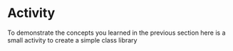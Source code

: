 # Activity

To demonstrate the concepts you learned in the previous section 
here is a small activity to create a simple class library